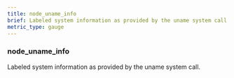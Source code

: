 ```yaml
---
title: node_uname_info
brief: Labeled system information as provided by the uname system call.
metric_type: gauge
---
```

### node_uname_info

Labeled system information as provided by the uname system call.